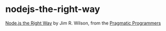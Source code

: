 nodejs-the-right-way
====================

[Node.js the Right Way](http://pragprog.com/book/jwnode/node-js-the-right-way) by Jim R. Wilson, from the [Pragmatic Programmers](http://pragprog.com/)
